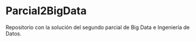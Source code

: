 # Parcial2BigData
Repositorio con la solución del segundo parcial de Big Data e Ingeniería de Datos.
